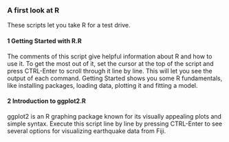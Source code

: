 ### A first look at R

These scripts let you take R for a test drive.

#### 1 Getting Started with R.R
The comments of this script give helpful information about R and how to use it.
To get the most out of it, set the cursor at the top of the script and press
CTRL-Enter to scroll through it line by line. This will let you see the output of
each command. Getting Started shows you some R fundamentals, like installing
packages, loading data, plotting it and fitting a model. 

#### 2 Introduction to ggplot2.R  
ggplot2 is an R graphing package known for its visually appealing plots
and simple syntax.
Execute this script line by line by pressing CTRL-Enter to see several options
for visualizing earthquake data from Fiji.
